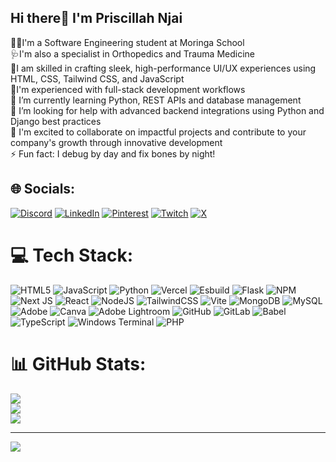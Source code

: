 ## Hi there👋 I'm Priscillah Njai

👨‍💻I'm a Software Engineering student at Moringa School<br/>
🩺I'm also a specialist in Orthopedics and Trauma Medicine<br/>
🎨I am skilled in crafting sleek, high-performance UI/UX experiences using HTML, CSS, Tailwind CSS, and JavaScript<br/>
🧠I'm experienced with full-stack development workflows<br/>
🌱 I’m currently learning Python, REST APIs and database management<br/>
🤝 I’m looking for help with advanced backend integrations using Python and Django best practices<br/>
👯 I'm excited to collaborate on impactful projects and contribute to your company's growth through innovative development<br/>
⚡ Fun fact: I debug by day and fix bones by night!


## 🌐 Socials:
[![Discord](https://img.shields.io/badge/Discord-%237289DA.svg?logo=discord&logoColor=white)](https://discord.gg/https://canary.discord.com/channels/@me) [![LinkedIn](https://img.shields.io/badge/LinkedIn-%230077B5.svg?logo=linkedin&logoColor=white)](https://linkedin.com/in/Priscillahnjai) [![Pinterest](https://img.shields.io/badge/Pinterest-%23E60023.svg?logo=Pinterest&logoColor=white)](https://pinterest.com/Prairie_099) [![Twitch](https://img.shields.io/badge/Twitch-%239146FF.svg?logo=Twitch&logoColor=white)](https://twitch.tv/pree_speedy) [![X](https://img.shields.io/badge/X-black.svg?logo=X&logoColor=white)](https://x.com/pree_nj) 

# 💻 Tech Stack:
![HTML5](https://img.shields.io/badge/html5-%23E34F26.svg?style=for-the-badge&logo=html5&logoColor=white) ![JavaScript](https://img.shields.io/badge/javascript-%23323330.svg?style=for-the-badge&logo=javascript&logoColor=%23F7DF1E) ![Python](https://img.shields.io/badge/python-3670A0?style=for-the-badge&logo=python&logoColor=ffdd54) ![Vercel](https://img.shields.io/badge/vercel-%23000000.svg?style=for-the-badge&logo=vercel&logoColor=white) ![Esbuild](https://img.shields.io/badge/esbuild-%23FFCF00.svg?style=for-the-badge&logo=esbuild&logoColor=black) ![Flask](https://img.shields.io/badge/flask-%23000.svg?style=for-the-badge&logo=flask&logoColor=white) ![NPM](https://img.shields.io/badge/NPM-%23CB3837.svg?style=for-the-badge&logo=npm&logoColor=white) ![Next JS](https://img.shields.io/badge/Next-black?style=for-the-badge&logo=next.js&logoColor=white) ![React](https://img.shields.io/badge/react-%2320232a.svg?style=for-the-badge&logo=react&logoColor=%2361DAFB) ![NodeJS](https://img.shields.io/badge/node.js-6DA55F?style=for-the-badge&logo=node.js&logoColor=white) ![TailwindCSS](https://img.shields.io/badge/tailwindcss-%2338B2AC.svg?style=for-the-badge&logo=tailwind-css&logoColor=white) ![Vite](https://img.shields.io/badge/vite-%23646CFF.svg?style=for-the-badge&logo=vite&logoColor=white) ![MongoDB](https://img.shields.io/badge/MongoDB-%234ea94b.svg?style=for-the-badge&logo=mongodb&logoColor=white) ![MySQL](https://img.shields.io/badge/mysql-4479A1.svg?style=for-the-badge&logo=mysql&logoColor=white) ![Adobe](https://img.shields.io/badge/adobe-%23FF0000.svg?style=for-the-badge&logo=adobe&logoColor=white) ![Canva](https://img.shields.io/badge/Canva-%2300C4CC.svg?style=for-the-badge&logo=Canva&logoColor=white) ![Adobe Lightroom](https://img.shields.io/badge/Adobe%20Lightroom-31A8FF.svg?style=for-the-badge&logo=Adobe%20Lightroom&logoColor=white) ![GitHub](https://img.shields.io/badge/github-%23121011.svg?style=for-the-badge&logo=github&logoColor=white) ![GitLab](https://img.shields.io/badge/gitlab-%23181717.svg?style=for-the-badge&logo=gitlab&logoColor=white) ![Babel](https://img.shields.io/badge/Babel-F9DC3e?style=for-the-badge&logo=babel&logoColor=black) ![TypeScript](https://img.shields.io/badge/typescript-%23007ACC.svg?style=for-the-badge&logo=typescript&logoColor=white) ![Windows Terminal](https://img.shields.io/badge/Windows%20Terminal-%234D4D4D.svg?style=for-the-badge&logo=windows-terminal&logoColor=white) ![PHP](https://img.shields.io/badge/php-%23777BB4.svg?style=for-the-badge&logo=php&logoColor=white)
# 📊 GitHub Stats:
![](https://github-readme-stats.vercel.app/api?username=PreeNJ&theme=merko&hide_border=false&include_all_commits=false&count_private=false)<br/>
![](https://nirzak-streak-stats.vercel.app/?user=PreeNJ&theme=merko&hide_border=false)<br/>
![](https://github-readme-stats.vercel.app/api/top-langs/?username=PreeNJ&theme=merko&hide_border=false&include_all_commits=false&count_private=false&layout=compact)

---
[![](https://visitcount.itsvg.in/api?id=PreeNJ&icon=0&color=0)](https://visitcount.itsvg.in)

<!-- Proudly created with GPRM ( https://gprm.itsvg.in ) -->

